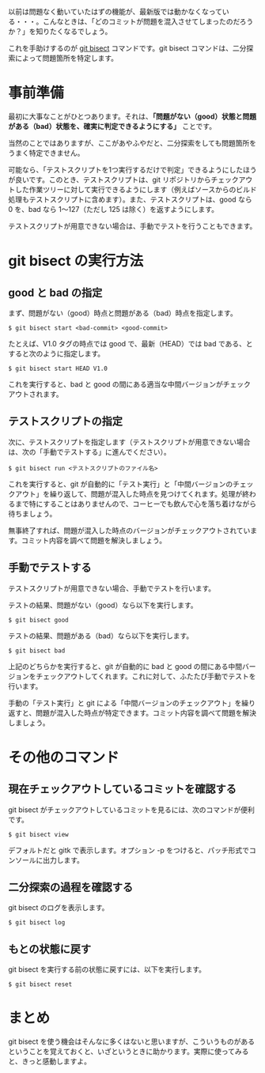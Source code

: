 <!--
title:   git bisect で問題箇所を特定する
tags:    AdventCalendar,Git
id:      cce867b3b139ea5568a6
private: false
-->
以前は問題なく動いていたはずの機能が、最新版では動かなくなっている・・・。こんなときは、「どのコミットが問題を混入させてしまったのだろうか？」を知りたくなるでしょう。

これを手助けするのが [git bisect](http://git-scm.com/docs/git-bisect) コマンドです。git bisect コマンドは、二分探索によって問題箇所を特定します。

事前準備
========

最初に大事なことがひとつあります。それは、__「問題がない（good）状態と問題がある（bad）状態を、確実に判定できるようにする」__ ことです。

当然のことではありますが、ここがあやふやだと、二分探索をしても問題箇所をうまく特定できません。

可能なら、「テストスクリプトを1つ実行するだけで判定」できるようにしたほうが良いです。このとき、テストスクリプトは、git リポジトリからチェックアウトした作業ツリーに対して実行できるようにします（例えばソースからのビルド処理もテストスクリプトに含めます）。また、テストスクリプトは、good なら 0 を、bad なら 1～127（ただし 125 は除く）を返すようにします。

テストスクリプトが用意できない場合は、手動でテストを行うこともできます。

git bisect の実行方法
=====================

good と bad の指定
------------------

まず、問題がない（good）時点と問題がある（bad）時点を指定します。

	$ git bisect start <bad-commit> <good-commit>

たとえば、V1.0 タグの時点では good で、最新（HEAD）では bad である、とすると次のように指定します。

	$ git bisect start HEAD V1.0

これを実行すると、bad と good の間にある適当な中間バージョンがチェックアウトされます。

テストスクリプトの指定
----------------------

次に、テストスクリプトを指定します（テストスクリプトが用意できない場合は、次の「手動でテストする」に進んでください）。

	$ git bisect run <テストスクリプトのファイル名>

これを実行すると、git が自動的に「テスト実行」と「中間バージョンのチェックアウト」を繰り返して、問題が混入した時点を見つけてくれます。処理が終わるまで特にすることはありませんので、コーヒーでも飲んで心を落ち着けながら待ちましょう。

無事終了すれば、問題が混入した時点のバージョンがチェックアウトされています。コミット内容を調べて問題を解決しましょう。

手動でテストする
----------------

テストスクリプトが用意できない場合、手動でテストを行います。

テストの結果、問題がない（good）なら以下を実行します。

	$ git bisect good

テストの結果、問題がある（bad）なら以下を実行します。

	$ git bisect bad

上記のどちらかを実行すると、git が自動的に bad と good の間にある中間バージョンをチェックアウトしてくれます。これに対して、ふたたび手動でテストを行います。

手動の「テスト実行」と git による「中間バージョンのチェックアウト」を繰り返すと、問題が混入した時点が特定できます。コミット内容を調べて問題を解決しましょう。

その他のコマンド
================

現在チェックアウトしているコミットを確認する
--------------------------------------------

git bisect がチェックアウトしているコミットを見るには、次のコマンドが便利です。

	$ git bisect view

デフォルトだと gitk で表示します。オプション -p をつけると、パッチ形式でコンソールに出力します。

二分探索の過程を確認する
------------------------

git bisect のログを表示します。

	$ git bisect log

もとの状態に戻す
----------------

git bisect を実行する前の状態に戻すには、以下を実行します。

	$ git bisect reset

まとめ
======

git bisect を使う機会はそんなに多くはないと思いますが、こういうものがあるということを覚えておくと、いざというときに助かります。実際に使ってみると、きっと感動しますよ。
